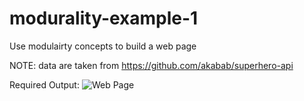 # modurality-example-1
Use modulairty concepts to build a web page

NOTE: data are taken from https://github.com/akabab/superhero-api 

Required Output:
![Web Page](https://github.com/janakanuwan/web-page-design/blob/master/modularity-example-1/My%20Super%20Heros.png)
